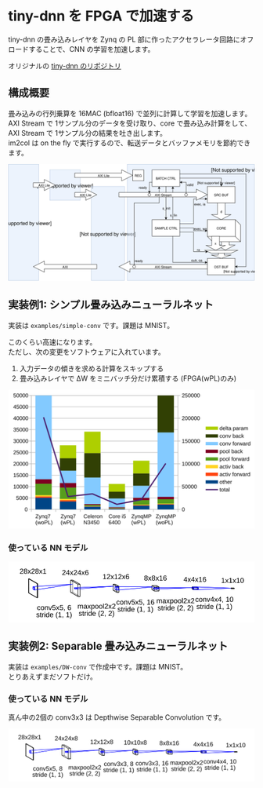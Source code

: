 # tiny-dnn を FPGA で加速する

tiny-dnn の畳み込みレイヤを Zynq の PL 部に作ったアクセラレータ回路にオフロードすることで、CNN の学習を加速します。

オリジナルの [tiny-dnn のリポジトリ](https://github.com/tiny-dnn/tiny-dnn)

## 構成概要

畳み込みの行列乗算を 16MAC (bfloat16) で並列に計算して学習を加速します。  
AXI Stream で 1サンプル分のデータを受け取り、core で畳み込み計算をして、AXI Stream で 1サンプル分の結果を吐き出します。  
im2col は on the fly で実行するので、転送データとバッファメモリを節約できます。

![](top.svg)

## 実装例1: シンプル畳み込みニューラルネット

実装は ```examples/simple-conv``` です。課題は MNIST。

このくらい高速になります。  
ただし、次の変更をソフトウェアに入れています。

1. 入力データの傾きを求める計算をスキップする
2. 畳み込みレイヤで ΔW をミニバッチ分だけ累積する (FPGA(wPL)のみ)

![](examples/simple-conv/speed.svg)

### 使っている NN モデル
![](examples/simple-conv/model.svg)

## 実装例2: Separable 畳み込みニューラルネット

実装は ```examples/DW-conv``` で作成中です。課題は MNIST。  
とりあえずまだソフトだけ。

### 使っている NN モデル

真ん中の2個の conv3x3 は Depthwise Separable Convolution です。

![](examples/DW-conv/model.svg)

